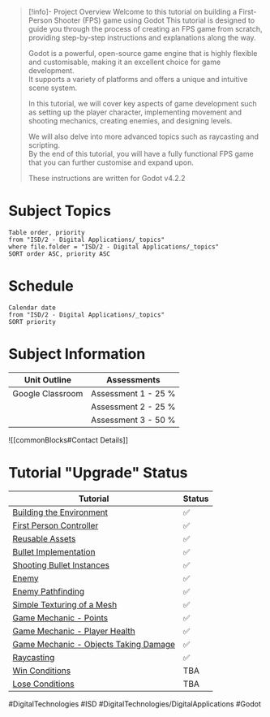 > [!info]- Project Overview
> Welcome to this tutorial on building a First-Person Shooter (FPS) game using Godot
>   This tutorial is designed to guide you through the process of creating an FPS game from scratch, providing step-by-step instructions and explanations along the way.  
>   
>   Godot is a powerful, open-source game engine that is highly flexible and customisable, making it an excellent choice for game development.   
>   It supports a variety of platforms and offers a unique and intuitive scene system.    
>   
>   In this tutorial, we will cover key aspects of game development such as setting up the player character, implementing movement and shooting mechanics, creating enemies, and designing levels.   
>   
>   We will also delve into more advanced topics such as raycasting and scripting.    
>   By the end of this tutorial, you will have a fully functional FPS game that you can further customise and expand upon.  
>   
>   These instructions are written for Godot v4.2.2  

# Subject Topics

```dataview
Table order, priority
from "ISD/2 - Digital Applications/_topics"
where file.folder = "ISD/2 - Digital Applications/_topics"
SORT order ASC, priority ASC
```

# Schedule

```dataview
Calendar date
from "ISD/2 - Digital Applications/_topics"
SORT priority
```

# Subject Information

| Unit Outline     | Assessments         |
| ---------------- | ------------------- |
| Google Classroom | Assessment 1 - 25 % |
|                  | Assessment 2 - 25 % |
|                  | Assessment 3 - 50 % |


![[commonBlocks#Contact Details]]
  
# Tutorial "Upgrade" Status  

| **Tutorial**                                                                                   | **Status** |
| ---------------------------------------------------------------------------------------------- | ---------- |
| [Building the Environment](ISD/2%20-%20Digital%20Applications/_topics/tutorials/Building%20The%20Environment.md)                                    | ✅         |
| [First Person Controller](ISD/2%20-%20Digital%20Applications/_topics/tutorials/First%20Person%20Controller.md)                                      | ✅         |
| [Reusable Assets](ISD/2%20-%20Digital%20Applications/_topics/tutorials/Reusable%20Assets.md)                                                        | ✅         |
| [Bullet Implementation](ISD/2%20-%20Digital%20Applications/_topics/tutorials/Bullet%20Implementation.md)                                            | ✅         |
| [Shooting Bullet Instances](ISD/2%20-%20Digital%20Applications/_topics/tutorials/Shooting%20Bullet%20Instances.md)                                  | ✅         |
| [Enemy](ISD/2%20-%20Digital%20Applications/_topics/tutorials/Enemy.md)                                   | ✅         |
| [Enemy Pathfinding](ISD/2%20-%20Digital%20Applications/_topics/tutorials/Enemy%20Pathfinding.md)         | ✅         |
| [Simple Texturing of a Mesh](ISD/2%20-%20Digital%20Applications/_topics/tutorials/Simple%20Texturing%20of%20a%20Mesh.md)                            | ✅         |
| [Game Mechanic - Points](ISD/2%20-%20Digital%20Applications/_topics/tutorials/Points.md)                                                            | ✅         |
| [Game Mechanic - Player Health](ISD/2%20-%20Digital%20Applications/_topics/tutorials/Player%20Health.md) | ✅         |
| [Game Mechanic - Objects Taking Damage](ISD/2%20-%20Digital%20Applications/_topics/tutorials/Objects%20Taking%20Damage.md)                          | ✅         |
| [Raycasting](ISD/2%20-%20Digital%20Applications/_topics/tutorials/Raycasting.md)                         | ✅         |
| [Win Conditions](ISD/2%20-%20Digital%20Applications/_topics/tutorials/Win%20Conditions.md)                                                          | TBA        |
| [Lose Conditions](ISD/2%20-%20Digital%20Applications/_topics/tutorials/Lose%20Conditions.md)                                                        | TBA        |
#DigitalTechnologies #ISD #DigitalTechnologies/DigitalApplications #Godot
